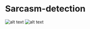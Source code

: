# Sarcasm-detection
![alt text](https://s4.uupload.ir/files/download_oq3u.png)
![alt text](https://s4.uupload.ir/files/download_(1)_kz79.png)
